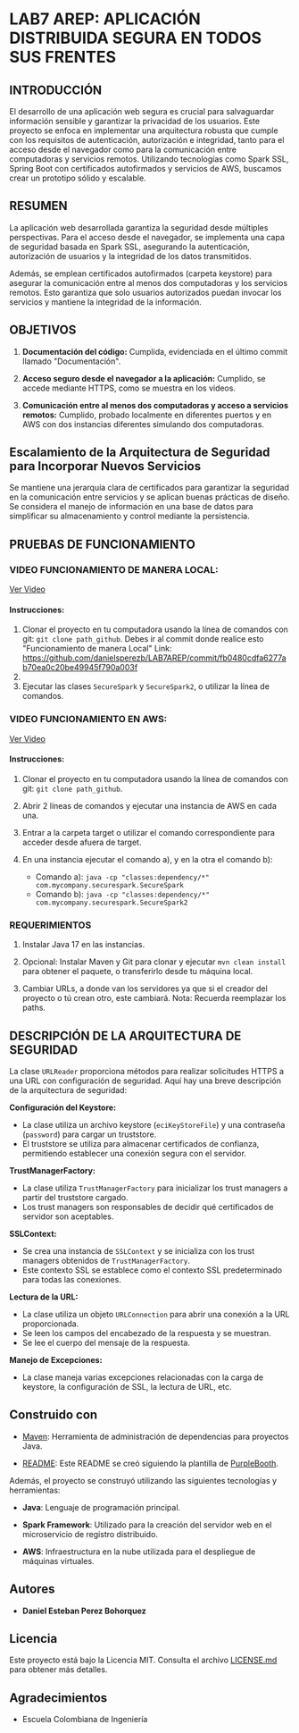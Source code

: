 # LAB7 AREP: APLICACIÓN DISTRIBUIDA SEGURA EN TODOS SUS FRENTES

## INTRODUCCIÓN

El desarrollo de una aplicación web segura es crucial para salvaguardar información sensible y garantizar la privacidad de los usuarios. Este proyecto se enfoca en implementar una arquitectura robusta que cumple con los requisitos de autenticación, autorización e integridad, tanto para el acceso desde el navegador como para la comunicación entre computadoras y servicios remotos. Utilizando tecnologías como Spark SSL, Spring Boot con certificados autofirmados y servicios de AWS, buscamos crear un prototipo sólido y escalable.

## RESUMEN

La aplicación web desarrollada garantiza la seguridad desde múltiples perspectivas. Para el acceso desde el navegador, se implementa una capa de seguridad basada en Spark SSL, asegurando la autenticación, autorización de usuarios y la integridad de los datos transmitidos.

Además, se emplean certificados autofirmados (carpeta keystore) para asegurar la comunicación entre al menos dos computadoras y los servicios remotos. Esto garantiza que solo usuarios autorizados puedan invocar los servicios y mantiene la integridad de la información.

## OBJETIVOS

1. **Documentación del código:** Cumplida, evidenciada en el último commit llamado "Documentación".

2. **Acceso seguro desde el navegador a la aplicación:** Cumplido, se accede mediante HTTPS, como se muestra en los videos.

3. **Comunicación entre al menos dos computadoras y acceso a servicios remotos:** Cumplido, probado localmente en diferentes puertos y en AWS con dos instancias diferentes simulando dos computadoras.

## Escalamiento de la Arquitectura de Seguridad para Incorporar Nuevos Servicios

Se mantiene una jerarquía clara de certificados para garantizar la seguridad en la comunicación entre servicios y se aplican buenas prácticas de diseño. Se considera el manejo de información en una base de datos para simplificar su almacenamiento y control mediante la persistencia.

## PRUEBAS DE FUNCIONAMIENTO

### VIDEO FUNCIONAMIENTO DE MANERA LOCAL:

[Ver Video](https://www.youtube.com/watch?v=4hfWkyvDKWs)

#### Instrucciones:

1. Clonar el proyecto en tu computadora usando la línea de comandos con git: `git clone path_github`.  Debes ir al commit donde realice esto "Funcionamiento de manera Local" Link: https://github.com/danielsperezb/LAB7AREP/commit/fb0480cdfa6277ab70ea0c20be49945f790a003f
2. 
3. Ejecutar las clases `SecureSpark` y `SecureSpark2`, o utilizar la línea de comandos.

### VIDEO FUNCIONAMIENTO EN AWS:

[Ver Video](https://www.youtube.com/watch?v=VTNaIyFQDl0)

#### Instrucciones:

1. Clonar el proyecto en tu computadora usando la línea de comandos con git: `git clone path_github`.
2. Abrir 2 líneas de comandos y ejecutar una instancia de AWS en cada una.
3. Entrar a la carpeta target o utilizar el comando correspondiente para acceder desde afuera de target.
4. En una instancia ejecutar el comando a), y en la otra el comando b):

   - Comando a): `java -cp "classes:dependency/*" com.mycompany.securespark.SecureSpark`
   - Comando b): `java -cp "classes:dependency/*" com.mycompany.securespark.SecureSpark2`

### REQUERIMIENTOS

1. Instalar Java 17 en las instancias.
2. Opcional: Instalar Maven y Git para clonar y ejecutar `mvn clean install` para obtener el paquete, o transferirlo desde tu máquina local.

3. Cambiar URLs, a donde van los servidores ya que si el creador del proyecto o tú crean otro, este cambiará. Nota: Recuerda reemplazar los paths.

## DESCRIPCIÓN DE LA ARQUITECTURA DE SEGURIDAD

La clase `URLReader` proporciona métodos para realizar solicitudes HTTPS a una URL con configuración de seguridad. Aquí hay una breve descripción de la arquitectura de seguridad:

**Configuración del Keystore:**

- La clase utiliza un archivo keystore (`eciKeyStoreFile`) y una contraseña (`password`) para cargar un truststore.
- El truststore se utiliza para almacenar certificados de confianza, permitiendo establecer una conexión segura con el servidor.

**TrustManagerFactory:**

- La clase utiliza `TrustManagerFactory` para inicializar los trust managers a partir del truststore cargado.
- Los trust managers son responsables de decidir qué certificados de servidor son aceptables.

**SSLContext:**

- Se crea una instancia de `SSLContext` y se inicializa con los trust managers obtenidos de `TrustManagerFactory`.
- Este contexto SSL se establece como el contexto SSL predeterminado para todas las conexiones.

**Lectura de la URL:**

- La clase utiliza un objeto `URLConnection` para abrir una conexión a la URL proporcionada.
- Se leen los campos del encabezado de la respuesta y se muestran.
- Se lee el cuerpo del mensaje de la respuesta.

**Manejo de Excepciones:**

- La clase maneja varias excepciones relacionadas con la carga de keystore, la configuración de SSL, la lectura de URL, etc.

## Construido con

- [Maven](https://maven.apache.org/): Herramienta de administración de dependencias para proyectos Java.

- [README](https://gist.github.com/PurpleBooth/109311bb0361f32d87a2): Este README se creó siguiendo la plantilla de [PurpleBooth](https://gist.github.com/PurpleBooth).

Además, el proyecto se construyó utilizando las siguientes tecnologías y herramientas:

- **Java**: Lenguaje de programación principal.

- **Spark Framework**: Utilizado para la creación del servidor web en el microservicio de registro distribuido.

- **AWS**: Infraestructura en la nube utilizada para el despliegue de máquinas virtuales.

## Autores

- **Daniel Esteban Perez Bohorquez**

## Licencia

Este proyecto está bajo la Licencia MIT. Consulta el archivo [LICENSE.md](LICENSE.md) para obtener más detalles.

## Agradecimientos

- Escuela Colombiana de Ingeniería
